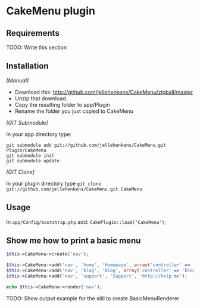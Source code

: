 # CakeMenu plugin

## Requirements

TODO: Write this section

## Installation

_[Manual]_

* Download this: http://github.com/jellehenkens/CakeMenu/zipball/master
* Unzip that download.
* Copy the resulting folder to app/Plugin
* Rename the folder you just copied to CakeMenu

_[GIT Submodule]_

In your app directory type:
```
git submodule add git://github.com/jellehenkens/CakeMenu.git Plugin/CakeMenu
git submodule init
git submodule update
```

_[GIT Clone]_

In your plugin directory type
`git clone git://github.com/jellehenkens/CakeMenu.git CakeMenu`

## Usage

In `app/Config/bootstrap.php` add: `CakePlugin::load('CakeMenu')`;

## Show me how to print a basic menu

```php
$this->CakeMenu->create('nav');

$this->CakeMenu->add('nav', 'home', 'Homepage', array('controller' => 'pages', 'action' => 'home'));
$this->CakeMenu->add('nav', 'blog', 'Blog', array('controller' => 'blog_posts', 'action' => 'index'));
$this->CakeMenu->add('nav', 'support', 'Support', 'http://help.me');

echo $this->CakeMenu->render('nav');
```

TODO: Show output example for the still to create BasicMenuRenderer
